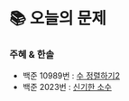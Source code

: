  # 📚 오늘의 문제

### 주혜 & 한솔
- 백준 10989번 : [수 정렬하기2](https://www.acmicpc.net/problem/10989)
- 백준 2023번 : [신기한 소수](https://www.acmicpc.net/problem/2023)
